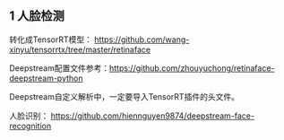 

## 1 人脸检测

转化成TensorRT模型： https://github.com/wang-xinyu/tensorrtx/tree/master/retinaface

Deepstream配置文件参考：https://github.com/zhouyuchong/retinaface-deepstream-python

Deepstream自定义解析中，一定要导入TensorRT插件的头文件。

人脸识别： https://github.com/hiennguyen9874/deepstream-face-recognition
